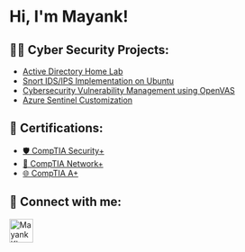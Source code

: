 <h1>Hi, I'm Mayank! <br/>

<h2>👨‍💻 Cyber Security Projects:</h2>
  
  - [Active Directory Home Lab](https://github.com/MayankKhurasiya/ActiveDirectoryLab)
  - [Snort IDS/IPS Implementation on Ubuntu](https://github.com/MayankKhurasiya/snort-ids-ips-ubuntu)
  - [Cybersecurity Vulnerability Management using OpenVAS](https://github.com/MayankKhurasiya/Cybersecurity-Vulnerability-Management-OpenVAS)
  - [Azure Sentinel Customization](https://github.com/MayankKhurasiya/Azure-Sentinel-Customization)

<h2>🔐 Certifications:</h2>

- [🛡️ CompTIA Security+ ](https://)
- [🔗 CompTIA Network+ ](https://)
- [🌐 CompTIA A+ ](https://)

<h2> 🤳 Connect with me:</h2>

[<img align="left" alt="MayankKhurasiya | LinkedIn" width="42px" src="https://i.imgur.com/PXyIkWx.png" />][linkedin]

[linkedin]: https://www.linkedin.com/in/mayank-khurasiya/

<!--


Here are some ideas to get you started:

- 🔭 I’m currently working on ...
- 🌱 I’m currently learning ...
- 👯 I’m looking to collaborate on ...
- 🤔 I’m looking for help with ...
- 💬 Ask me about ...
- 📫 How to reach me: ...
- 😄 Pronouns: ...
- ⚡ Fun fact: ...
-->
